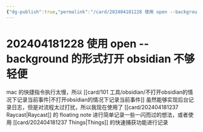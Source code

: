 ```yaml
---
{"dg-publish":true,"permalink":"/card/202404181228 使用 open --background 的形式打开 obsidian 不够轻便/","noteIcon":"2","created":"2024-04-18T12:27:51+08:00","updated":"2024-04-22T10:57:24+08:00"}
---
```



# 202404181228 使用 open --background 的形式打开 obsidian 不够轻便

mac 的快捷指令执行太慢，所以 [[card/101 工具/obsidian/不打开obsidian的情况下记录当前事件\|不打开obsidian的情况下记录当前事件]] 虽然能够实现后台记录日志，但是对流程太过打扰，所以我现在使用了 [[card/202404181237 Raycast\|Raycast]] 的 floating note 进行简单记录一些一闪而过的想法，或者使用 [[card/202404181237 Things\|Things]] 的快速捕获功能进行记录
